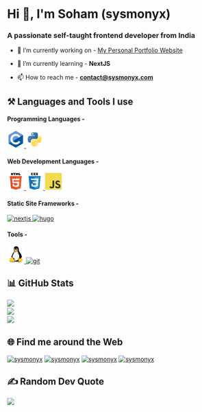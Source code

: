 <!--############################################################################################################################
#    /$$$$$$                                                                                                                    
#   /$$__  $$                                                                                                                   
#  | $$  \__/ /$$   /$$  /$$$$$$$ /$$$$$$/$$$$   /$$$$$$  /$$$$$$$  /$$   /$$ /$$   /$$         # Author:   Soham Ray [Sysmonyx]
#  |  $$$$$$ | $$  | $$ /$$_____/| $$_  $$_  $$ /$$__  $$| $$__  $$| $$  | $$|  $$ /$$/                                         
#   \____  $$| $$  | $$|  $$$$$$ | $$ \ $$ \ $$| $$  \ $$| $$  \ $$| $$  | $$ \  $$$$/          # Website:  https://sysmonyx.com
#   /$$  \ $$| $$  | $$ \____  $$| $$ | $$ | $$| $$  | $$| $$  | $$| $$  | $$  >$$  $$                                          
#  |  $$$$$$/|  $$$$$$$ /$$$$$$$/| $$ | $$ | $$|  $$$$$$/| $$  | $$|  $$$$$$$ /$$/\  $$         # Email:    contact@sysmonyx.com
#   \______/  \____  $$|_______/ |__/ |__/ |__/ \______/ |__/  |__/ \____  $$|__/  \__/                                         
#             /$$  | $$                                             /$$  | $$                                                   
#            |  $$$$$$/                                            |  $$$$$$/                                                   
#             \______/                                              \______/                                                    
################################################################################################################################
#   Description:    My GitHub profile README.
#
#############################################################################################################################-->
#   Hi 👋, I'm Soham (sysmonyx)

### A passionate self-taught frontend developer from India

- 🔭 I’m currently working on - [My Personal Portfolio Website](https://sysmonyx.com)

- 🌱 I’m currently learning - **NextJS**

- 📫 How to reach me - **contact@sysmonyx.com**

##  ⚒️ Languages and Tools I use
<p>
<h4>Programming Languages -</h4>
<a href="https://www.cprogramming.com/" target="_blank" rel="noreferrer"> <img src="https://raw.githubusercontent.com/devicons/devicon/master/icons/c/c-original.svg" alt="c" width="40" height="40"/> </a>
<a href="https://www.python.org" target="_blank" rel="noreferrer"> <img src="https://raw.githubusercontent.com/devicons/devicon/master/icons/python/python-original.svg" alt="python" width="40" height="40"/> </a>

<h4>Web Development Languages -</h4>
<a href="https://www.w3.org/html/" target="_blank" rel="noreferrer"> <img src="https://raw.githubusercontent.com/devicons/devicon/master/icons/html5/html5-original-wordmark.svg" alt="html5" width="40" height="40"/> </a>
<a href="https://www.w3schools.com/css/" target="_blank" rel="noreferrer"> <img src="https://raw.githubusercontent.com/devicons/devicon/master/icons/css3/css3-original-wordmark.svg" alt="css3" width="40" height="40"/> </a>
<a href="https://developer.mozilla.org/en-US/docs/Web/JavaScript" target="_blank" rel="noreferrer"> <img src="https://raw.githubusercontent.com/devicons/devicon/master/icons/javascript/javascript-original.svg" alt="javascript" width="40" height="40"/> </a>

<h4>Static Site Frameworks -</h4>
<a href="https://nextjs.org/" target="_blank" rel="noreferrer"> <img src="https://cdn.worldvectorlogo.com/logos/nextjs-2.svg" alt="nextjs" width="40" height="40"/> </a>
<a href="https://gohugo.io/" target="_blank" rel="noreferrer"> <img src="https://api.iconify.design/logos-hugo.svg" alt="hugo" width="40" height="40"/> </a>

<h4>Tools -</h4>
<a href="https://www.linux.org/" target="_blank" rel="noreferrer"> <img src="https://raw.githubusercontent.com/devicons/devicon/master/icons/linux/linux-original.svg" alt="linux" width="40" height="40"/> </a>
<a href="https://git-scm.com/" target="_blank" rel="noreferrer"> <img src="https://www.vectorlogo.zone/logos/git-scm/git-scm-icon.svg" alt="git" width="40" height="40"/> </a>
</p>

##  📊 GitHub Stats
![](https://github-readme-stats.vercel.app/api?username=sysmonyx&theme=radical&hide_border=false&include_all_commits=true&count_private=true)<br/>
![](https://github-readme-streak-stats.herokuapp.com/?user=sysmonyx&theme=radical&hide_border=false)<br/>
![](https://github-readme-stats.vercel.app/api/top-langs/?username=sysmonyx&theme=radical&hide_border=false&include_all_commits=true&count_private=true&layout=compact)

##  🌐 Find me around the Web
<p>
<a href="https://twitter.com/sysmonyx" target="blank"><img align="center" src="https://raw.githubusercontent.com/rahuldkjain/github-profile-readme-generator/master/src/images/icons/Social/twitter.svg" alt="sysmonyx" height="30" width="40" /></a>
<a href="https://fb.com/sysmonyx" target="blank"><img align="center" src="https://raw.githubusercontent.com/rahuldkjain/github-profile-readme-generator/master/src/images/icons/Social/facebook.svg" alt="sysmonyx" height="30" width="40" /></a>
<a href="https://instagram.com/sysmonyx" target="blank"><img align="center" src="https://raw.githubusercontent.com/rahuldkjain/github-profile-readme-generator/master/src/images/icons/Social/instagram.svg" alt="sysmonyx" height="30" width="40" /></a>
<a href="https://reddit.com/user/sysmonyx" target="blank"><img align="center" src="https://raw.githubusercontent.com/rahuldkjain/github-profile-readme-generator/master/src/images/icons/Social/reddit.svg" alt="sysmonyx" height="30" width="40" /></a>
</p>

##  ✍️ Random Dev Quote
![](https://quotes-github-readme.vercel.app/api?type=horizontal&theme=radical)

<!--#########################################################################################################################-->